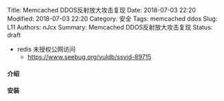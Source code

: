 Title: Memcached DDOS反射放大攻击复现
Date: 2018-07-03 22:20
Modified: 2018-07-03 22:20
Category: 安全
Tags: memcached ddos
Slug: L11
Authors: nJcx
Summary:  Memcached DDOS反射放大攻击复现
Status: draft

- redis 未授权公网访问
	- https://www.seebug.org/vuldb/ssvid-89715

#### 介绍


#### 安装